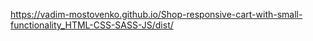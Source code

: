 https://vadim-mostovenko.github.io/Shop-responsive-cart-with-small-functionality_HTML-CSS-SASS-JS/dist/
